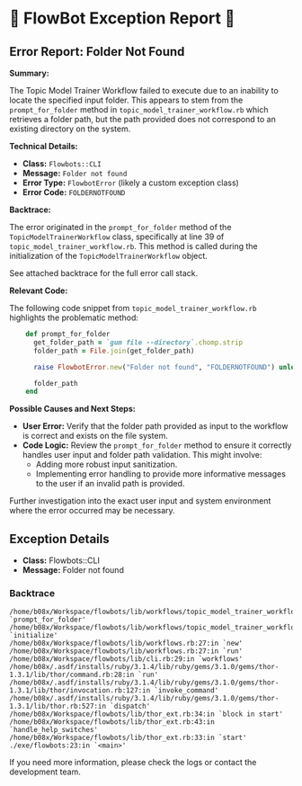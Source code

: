 # 🤖 FlowBot Exception Report 🤖


## Error Report: Folder Not Found

**Summary:**

The Topic Model Trainer Workflow failed to execute due to an inability to locate the specified input folder. This appears to stem from the `prompt_for_folder` method in `topic_model_trainer_workflow.rb` which retrieves a folder path, but the path provided does not correspond to an existing directory on the system. 

**Technical Details:**

* **Class:** `Flowbots::CLI`
* **Message:** `Folder not found`
* **Error Type:**  `FlowbotError` (likely a custom exception class)
* **Error Code:** `FOLDERNOTFOUND`

**Backtrace:** 

The error originated in the `prompt_for_folder` method of the `TopicModelTrainerWorkflow` class, specifically at line 39 of `topic_model_trainer_workflow.rb`. This method is called during the initialization of the `TopicModelTrainerWorkflow` object.

See attached backtrace for the full error call stack.

**Relevant Code:**

The following code snippet from `topic_model_trainer_workflow.rb` highlights the problematic method:

```ruby
    def prompt_for_folder
      get_folder_path = `gum file --directory`.chomp.strip
      folder_path = File.join(get_folder_path)

      raise FlowbotError.new("Folder not found", "FOLDERNOTFOUND") unless File.directory?(folder_path)

      folder_path
    end
```

**Possible Causes and Next Steps:**

* **User Error:** Verify that the folder path provided as input to the workflow is correct and exists on the file system.
* **Code Logic:** Review the `prompt_for_folder` method to ensure it correctly handles user input and folder path validation. This might involve:
    * Adding more robust input sanitization.
    * Implementing error handling to provide more informative messages to the user if an invalid path is provided. 

Further investigation into the exact user input and system environment where the error occurred may be necessary. 



## Exception Details

- **Class:** Flowbots::CLI
- **Message:** Folder not found

### Backtrace

```
/home/b08x/Workspace/flowbots/lib/workflows/topic_model_trainer_workflow.rb:39:in `prompt_for_folder'
/home/b08x/Workspace/flowbots/lib/workflows/topic_model_trainer_workflow.rb:12:in `initialize'
/home/b08x/Workspace/flowbots/lib/workflows.rb:27:in `new'
/home/b08x/Workspace/flowbots/lib/workflows.rb:27:in `run'
/home/b08x/Workspace/flowbots/lib/cli.rb:29:in `workflows'
/home/b08x/.asdf/installs/ruby/3.1.4/lib/ruby/gems/3.1.0/gems/thor-1.3.1/lib/thor/command.rb:28:in `run'
/home/b08x/.asdf/installs/ruby/3.1.4/lib/ruby/gems/3.1.0/gems/thor-1.3.1/lib/thor/invocation.rb:127:in `invoke_command'
/home/b08x/.asdf/installs/ruby/3.1.4/lib/ruby/gems/3.1.0/gems/thor-1.3.1/lib/thor.rb:527:in `dispatch'
/home/b08x/Workspace/flowbots/lib/thor_ext.rb:34:in `block in start'
/home/b08x/Workspace/flowbots/lib/thor_ext.rb:43:in `handle_help_switches'
/home/b08x/Workspace/flowbots/lib/thor_ext.rb:33:in `start'
./exe/flowbots:23:in `<main>'
```

If you need more information, please check the logs or contact the development team.
